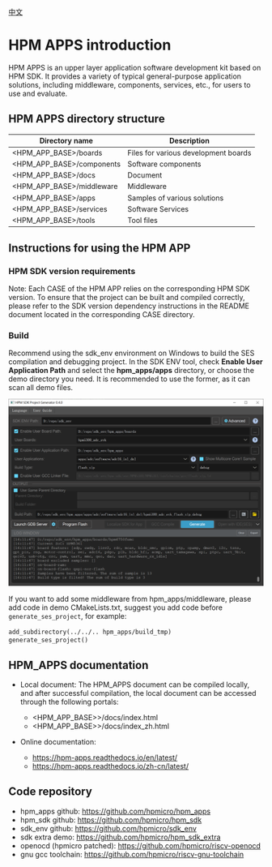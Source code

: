 [中文](README_zh.md)

# HPM APPS introduction
HPM APPS is an upper layer application software development kit based on HPM SDK. It provides a variety of typical general-purpose application solutions, including middleware, components, services, etc., for users to use and evaluate.

## HPM APPS directory structure

| Directory name | Description |
|--------|--------|
| <HPM_APP_BASE>/boards | Files for various development boards |
| <HPM_APP_BASE>/components | Software components |
| <HPM_APP_BASE>/docs | Document |
| <HPM_APP_BASE>/middleware | Middleware |
| <HPM_APP_BASE>/apps | Samples of various solutions |
| <HPM_APP_BASE>/services | Software Services |
| <HPM_APP_BASE>/tools | Tool files |

## Instructions for using the HPM APP

### HPM SDK version requirements

Note: Each CASE of the HPM APP relies on the corresponding HPM SDK version. To ensure that the project can be built and compiled correctly, please refer to the SDK version dependency instructions in the README document located in the corresponding CASE directory.

### Build

Recommend using the sdk_env environment on Windows to build the SES compilation and debugging project. In the SDK ENV tool, check **Enable User Application Path** and select the **hpm_apps/apps** directory, or choose the demo directory you need. It is recommended to use the former, as it can scan all demo files.

![sdk_env](docs/assets/hpm_app_sdkenv.png)

If you want to add some middleware from hpm_apps/middleware, please add code in demo CMakeLists.txt, suggest you add code before `generate_ses_project`, for example:

```
add_subdirectory(../../.. hpm_apps/build_tmp)
generate_ses_project()
```

## HPM_APPS documentation

- Local document:
  The HPM_APPS document can be compiled locally, and after successful compilation, the local document can be accessed through the following portals:
  - <HPM_APP_BASE>>/docs/index.html
  - <HPM_APP_BASE>>/docs/index_zh.html

- Online documentation:
  - https://hpm-apps.readthedocs.io/en/latest/
  - https://hpm-apps.readthedocs.io/zh-cn/latest/


## Code repository
- hpm_apps github: https://github.com/hpmicro/hpm_apps
- hpm_sdk github: https://github.com/hpmicro/hpm_sdk
- sdk_env github: https://github.com/hpmicro/sdk_env
- sdk extra demo: https://github.com/hpmicro/hpm_sdk_extra
- openocd (hpmicro patched): https://github.com/hpmicro/riscv-openocd
- gnu gcc toolchain: https://github.com/hpmicro/riscv-gnu-toolchain
